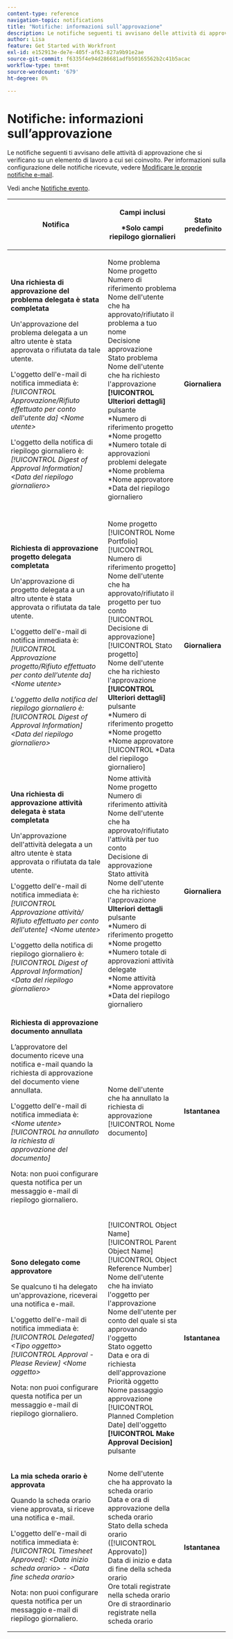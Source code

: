 ```yaml
---
content-type: reference
navigation-topic: notifications
title: "Notifiche: informazioni sull’approvazione"
description: Le notifiche seguenti ti avvisano delle attività di approvazione che si verificano su un elemento di lavoro a cui sei coinvolto. Per informazioni sulla configurazione delle notifiche ricevute, consulta Modificare le notifiche e-mail.
author: Lisa
feature: Get Started with Workfront
exl-id: e152913e-de7e-405f-af63-827a9b91e2ae
source-git-commit: f6335f4e94d286681adfb50165562b2c41b5acac
workflow-type: tm+mt
source-wordcount: '679'
ht-degree: 0%

---
```


# Notifiche: informazioni sull’approvazione

Le notifiche seguenti ti avvisano delle attività di approvazione che si verificano su un elemento di lavoro a cui sei coinvolto. Per informazioni sulla configurazione delle notifiche ricevute, vedere [Modificare le proprie notifiche e-mail](../../workfront-basics/using-notifications/activate-or-deactivate-your-own-event-notifications.md).

Vedi anche [Notifiche evento](../../workfront-basics/using-notifications/event-notifications.md).

<table style="table-layout:auto"> 
 <col> 
 <col> 
 <col> 
 <thead> 
  <tr> 
   <th>Notifica</th> 
   <th> <p>Campi inclusi </p> <p> *Solo campi riepilogo giornalieri</p> </th> 
   <th>Stato predefinito</th> 
  </tr> 
 </thead> 
 <tbody> 
  <tr> 
   <td> <p><strong>Una richiesta di approvazione del problema delegata è stata completata</strong> </p> <p>Un'approvazione del problema delegata a un altro utente è stata approvata o rifiutata da tale utente.</p> <p>L'oggetto dell'e-mail di notifica immediata è: <em>[!UICONTROL Approvazione/Rifiuto effettuato per conto dell'utente da] &lt;Nome utente&gt;</em></p> <p>L'oggetto della notifica di riepilogo giornaliero è:<em> [!UICONTROL Digest of Approval Information] &lt;Data del riepilogo giornaliero&gt;</em></p> </td> 
   <td> <p>Nome problema<br>Nome progetto<br>Numero di riferimento problema<br>Nome dell'utente che ha approvato/rifiutato il problema a tuo nome<br>Decisione approvazione<br>Stato problema<br>Nome dell'utente che ha richiesto l'approvazione<br><strong>[!UICONTROL Ulteriori dettagli]</strong> pulsante<br>*Numero di riferimento progetto<br>*Nome progetto<br>*Numero totale di approvazioni problemi delegate<br>*Nome problema<br>*Nome approvatore<br>*Data del riepilogo giornaliero<br><br></p> </td> 
   <td><strong>Giornaliera</strong> </td> 
  </tr> 
  <tr> 
   <td> <p><strong>Richiesta di approvazione progetto delegata completata</strong> </p> <p>Un'approvazione di progetto delegata a un altro utente è stata approvata o rifiutata da tale utente.</p> <p>L'oggetto dell'e-mail di notifica immediata è: <em>[!UICONTROL Approvazione progetto/Rifiuto effettuato per conto dell'utente da] &lt;Nome utente&gt;</em></p> <p><em>L'oggetto della notifica del riepilogo giornaliero è: [!UICONTROL Digest of Approval Information] &lt;Data del riepilogo giornaliero&gt;</em> </p> </td> 
   <td> Nome progetto<br>[!UICONTROL Nome Portfolio]<br>[!UICONTROL Numero di riferimento progetto]<br>Nome dell'utente che ha approvato/rifiutato il progetto per tuo conto<br>[!UICONTROL Decisione di approvazione]<br>[!UICONTROL Stato progetto]<br>Nome dell'utente che ha richiesto l'approvazione<br><strong>[!UICONTROL Ulteriori dettagli]</strong> pulsante<br>*Numero di riferimento progetto<br>*Nome progetto<br>*Nome approvatore<br>[!UICONTROL *Data del riepilogo giornaliero]<br></td> 
   <td><strong>Giornaliera</strong> </td> 
  </tr> 
  <tr> 
   <td> <p><strong>Una richiesta di approvazione attività delegata è stata completata</strong> </p> <p>Un'approvazione dell'attività delegata a un altro utente è stata approvata o rifiutata da tale utente.</p> <p>L'oggetto dell'e-mail di notifica immediata è: <em>[!UICONTROL Approvazione attività/ Rifiuto effettuato per conto dell'utente] &lt;Nome utente&gt;</em></p> <p>L'oggetto della notifica di riepilogo giornaliero è:<em> [!UICONTROL Digest of Approval Information] &lt;Data del riepilogo giornaliero&gt;</em></p> </td> 
   <td> Nome attività<br>Nome progetto<br>Numero di riferimento attività<br>Nome dell'utente che ha approvato/rifiutato l'attività per tuo conto<br>Decisione di approvazione<br>Stato attività<br>Nome dell'utente che ha richiesto l'approvazione<br><strong>Ulteriori dettagli</strong> pulsante<br>*Numero di riferimento progetto<br>*Nome progetto<br>*Numero totale di approvazioni attività delegate<br>*Nome attività<br>*Nome approvatore<br>*Data del riepilogo giornaliero<br></td> 
   <td><strong>Giornaliera</strong> </td> 
  </tr> 
  <tr> 
   <td> <p><strong>Richiesta di approvazione documento annullata</strong> </p> <p>L’approvatore del documento riceve una notifica e-mail quando la richiesta di approvazione del documento viene annullata.</p> <p>L'oggetto dell'e-mail di notifica immediata è: <em>&lt;Nome utente&gt; [!UICONTROL ha annullato la richiesta di approvazione del documento]</em></p> <p> <p>Nota: non puoi configurare questa notifica per un messaggio e-mail di riepilogo giornaliero.</p> </p> </td> 
   <td> Nome dell'utente che ha annullato la richiesta di approvazione<br>[!UICONTROL Nome documento] </td> 
   <td><strong>Istantanea</strong> </td> 
  </tr> 
  <tr> 
   <td> <p><strong>Sono delegato come approvatore</strong> </p> <p>Se qualcuno ti ha delegato un'approvazione, riceverai una notifica e-mail. </p> <p>L'oggetto dell'e-mail di notifica immediata è: <em>[!UICONTROL Delegated] &lt;Tipo oggetto&gt; [!UICONTROL Approval - Please Review] &lt;Nome oggetto&gt;</em></p> <p> <p>Nota: non puoi configurare questa notifica per un messaggio e-mail di riepilogo giornaliero.</p> </p> </td> 
   <td> <p>[!UICONTROL Object Name]<br>[!UICONTROL Parent Object Name]<br>[!UICONTROL Object Reference Number]<br>Nome dell'utente che ha inviato l'oggetto per l'approvazione<br>Nome dell'utente per conto del quale si sta approvando l'oggetto<br>Stato oggetto<br>Data e ora di richiesta dell'approvazione<br>Priorità oggetto<br>Nome passaggio approvazione<br>[!UICONTROL Planned Completion Date] dell'oggetto<br><strong>[!UICONTROL Make Approval Decision]</strong> pulsante</p> </td> 
   <td><strong>Istantanea</strong> </td> 
  </tr> 
  <tr> 
   <td> <p><strong>La mia scheda orario è approvata</strong> </p> <p>Quando la scheda orario viene approvata, si riceve una notifica e-mail.</p> <p>L'oggetto dell'e-mail di notifica immediata è: <em>[!UICONTROL Timesheet Approved]: &lt;Data inizio scheda orario&gt; - &lt;Data fine scheda orario&gt;</em></p> <p> <p>Nota: non puoi configurare questa notifica per un messaggio e-mail di riepilogo giornaliero.</p> </p> </td> 
   <td> Nome dell'utente che ha approvato la scheda orario<br>Data e ora di approvazione della scheda orario<br>Stato della scheda orario ([!UICONTROL Approvato])<br>Data di inizio e data di fine della scheda orario<br>Ore totali registrate nella scheda orario<br>Ore di straordinario registrate nella scheda orario </td> 
   <td><strong>Istantanea</strong> </td> 
  </tr> 
 </tbody> 
</table>
